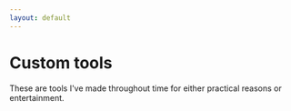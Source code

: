 ```yaml
---
layout: default
---
```


# Custom tools
These are tools I've made throughout time for either practical reasons or entertainment.